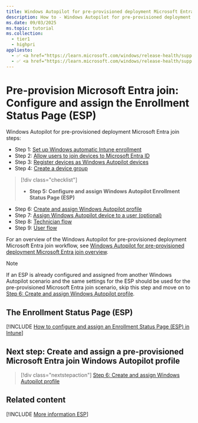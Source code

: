 ```yaml
---
title: Windows Autopilot for pre-provisioned deployment Microsoft Entra join - Step 5 of 9 - Configure and assign the Enrollment Status Page (ESP)
description: How to - Windows Autopilot for pre-provisioned deployment Microsoft Entra join - Step 5 of 9 - Configure and assign the Enrollment Status Page (ESP).
ms.date: 09/03/2025
ms.topic: tutorial
ms.collection:
  - tier1
  - highpri
appliesto:
  - ✅ <a href="https://learn.microsoft.com/windows/release-health/supported-versions-windows-client" target="_blank">Windows 11</a>
  - ✅ <a href="https://learn.microsoft.com/windows/release-health/supported-versions-windows-client" target="_blank">Windows 10</a>
---
```


# Pre-provision Microsoft Entra join: Configure and assign the Enrollment Status Page (ESP)

Windows Autopilot for pre-provisioned deployment Microsoft Entra join steps:

- Step 1: [Set up Windows automatic Intune enrollment](azure-ad-join-automatic-enrollment.md)
- Step 2: [Allow users to join devices to Microsoft Entra ID](azure-ad-join-allow-users-to-join.md)
- Step 3: [Register devices as Windows Autopilot devices](azure-ad-join-register-device.md)
- Step 4: [Create a device group](azure-ad-join-device-group.md)

> [!div class="checklist"]
>
> - **Step 5: Configure and assign Windows Autopilot Enrollment Status Page (ESP)**

- Step 6: [Create and assign Windows Autopilot profile](azure-ad-join-autopilot-profile.md)
- Step 7: [Assign Windows Autopilot device to a user (optional)](azure-ad-join-assign-device-to-user.md)
- Step 8: [Technician flow](azure-ad-join-technician-flow.md)
- Step 9: [User flow](azure-ad-join-user-flow.md)

For an overview of the Windows Autopilot for pre-provisioned deployment Microsoft Entra join workflow, see [Windows Autopilot for pre-provisioned deployment Microsoft Entra join overview](azure-ad-join-workflow.md#workflow).

> [!NOTE]
>
> If an ESP is already configured and assigned from another Windows Autopilot scenario and the same settings for the ESP should be used for the pre-provisioned Microsoft Entra join scenario, skip this step and move on to [Step 6: Create and assign Windows Autopilot profile](azure-ad-join-autopilot-profile.md).

## The Enrollment Status Page (ESP)

[!INCLUDE [How to configure and assign an Enrollment Status Page (ESP) in Intune](../includes/configure-and-assign-esp.md)]

## Next step: Create and assign a pre-provisioned Microsoft Entra join Windows Autopilot profile

> [!div class="nextstepaction"]
> [Step 6: Create and assign Windows Autopilot profile](azure-ad-join-autopilot-profile.md)

## Related content

[!INCLUDE [More information ESP](../includes/more-info-esp.md)]
